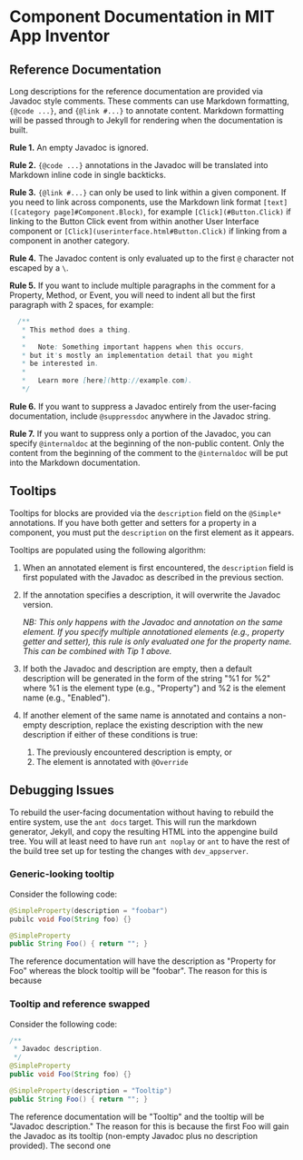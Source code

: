 # Component Documentation in MIT App Inventor

## Reference Documentation

Long descriptions for the reference documentation are provided via Javadoc style comments. These comments can use Markdown formatting, `{@code ...}`, and `{@link #...}` to annotate content. Markdown formatting will be passed through to Jekyll for rendering when the documentation is built.

**Rule 1.** An empty Javadoc is ignored.

**Rule 2.** `{@code ...}` annotations in the Javadoc will be translated into Markdown inline code in single backticks.

**Rule 3.** `{@link #...}` can only be used to link within a given component. If you need to link across components, use the Markdown link format `[text]([category page]#Component.Block)`, for example `[Click](#Button.Click)` if linking to the Button Click event from within another User Interface component or `[Click](userinterface.html#Button.Click)` if linking from a component in another category.

**Rule 4.** The Javadoc content is only evaluated up to the first `@` character not escaped by a `\`.

**Rule 5.** If you want to include multiple paragraphs in the comment for a Property, Method, or Event, you will need to indent all but the first paragraph with 2 spaces, for example:

```java
  /**
   * This method does a thing.
   *
   *   Note: Something important happens when this occurs,
   * but it's mostly an implementation detail that you might
   * be interested in.
   *
   *   Learn more [here](http://example.com).
   */
```

**Rule 6.** If you want to suppress a Javadoc entirely from the user-facing documentation, include `@suppressdoc` anywhere in the Javadoc string.

**Rule 7.** If you want to suppress only a portion of the Javadoc, you can specify `@internaldoc` at the beginning of the non-public content. Only the content from the beginning of the comment to the `@internaldoc` will be put into the Markdown documentation.

## Tooltips

Tooltips for blocks are provided via the `description` field on the `@Simple*` annotations. If you have both getter and setters for a property in a component, you must put the `description` on the first element as it appears.

Tooltips are populated using the following algorithm:

1. When an annotated element is first encountered, the `description` field is first populated with the Javadoc as described in the previous section.
2. If the annotation specifies a description, it will overwrite the Javadoc version.

   *NB: This only happens with the Javadoc and annotation on the same element. If you specify multiple annotationed elements (e.g., property getter and setter), this rule is only evaluated one for the property name. This can be combined with Tip 1 above.*

3. If both the Javadoc and description are empty, then a default description will be generated in the form of the string "%1 for %2" where %1 is the element type (e.g., "Property") and %2 is the element name (e.g., "Enabled").
4. If another element of the same name is annotated and contains a non-empty description, replace the existing description with the new description if either of these conditions is true:
   1. The previously encountered description is empty, or
   2. The element is annotated with `@Override`

## Debugging Issues

To rebuild the user-facing documentation without having to rebuild the entire system, use the `ant docs` target. This will run the markdown generator, Jekyll, and copy the resulting HTML into the appengine build tree. You will at least need to have run `ant noplay` or `ant` to have the rest of the build tree set up for testing the changes with `dev_appserver`.

### Generic-looking tooltip

Consider the following code:

```java
@SimpleProperty(description = "foobar")
pubilc void Foo(String foo) {}

@SimpleProperty
public String Foo() { return ""; }
```

The reference documentation will have the description as "Property for Foo" whereas the block tooltip will be "foobar". The reason for this is because 

### Tooltip and reference swapped

Consider the following code:

```java
/**
 * Javadoc description.
 */
@SimpleProperty
public void Foo(String foo) {}

@SimpleProperty(description = "Tooltip")
public String Foo() { return ""; }
```

The reference documentation will be "Tooltip" and the tooltip will be "Javadoc description." The reason for this is because the first Foo will gain the Javadoc as its tooltip (non-empty Javadoc plus no description provided). The second one 
